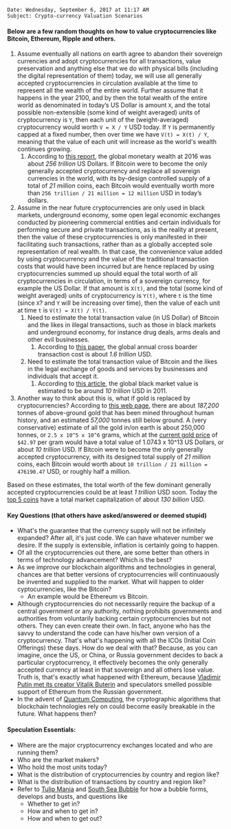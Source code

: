
```
Date: Wednesday, September 6, 2017 at 11:17 AM
Subject: Crypto-currency Valuation Scenarios
```

#### Below are a few random thoughts on how to value cryptocurrencies like Bitcoin, Ethereum, Ripple and others.
1. Assume eventually all nations on earth agree to abandon their sovereign currencies and adopt cryptocurrencies for all transactions, value preservation and anything else that we do with physical bills (including the digital representation of them) today, we will use all generally accepted cryptocurrencies in circulation available at the time to represent all the wealth of the entire world. Further assume that it happens in the year 2100, and by then the total wealth of the entire world as denominated in today’s US Dollar is amount `X`, and the total possible non-extensible (some kind of weight averaged) units of cryptocurrency is `Y`, then each unit of the (weight-averaged) cryptocurrency would worth `V = X / Y` USD today. If `Y` is permanently capped at a fixed number, then over time we have `V(t) = X(t) / Y`, meaning that the value of each unit will increase as the world's wealth continues growing.
   1. According to [this report](https://www.credit-suisse.com/corporate/en/articles/news-and-expertise/the-global-wealth-report-2016-201611.html), the global monetary wealth at 2016 was about *256 trillion* US Dollars. If Bitcoin were to become the only generally accepted cryptocurrency and replace all sovereign currencies in the world, with its by-design controlled supply of a total of *21 million* coins, each Bitcoin would eventually worth more than `256 trillion / 21 million = 12 million` USD in today’s dollars. 
2. Assume in the near future cryptocurrencies are only used in black markets, underground economy, some open legal economic exchanges conducted by pioneering commercial entities and certain individuals for performing secure and private transactions, as is the reality at present, then the value of these cryptocurrencies is only manifested in their facilitating such transactions, rather than as a globally accepted sole representation of real wealth. In that case, the convenience value added by using cryptocurrency and the value of the traditional transaction costs that would have been incurred but are hence replaced by using cryptocurrencies summed up should equal the total worth of all cryptocurrencies in circulation, in terms of a sovereign currency, for example the US Dollar. If that amount is `X(t)`, and the total (some kind of weight averaged) units of cryptocurrency is `Y(t)`, where `t` is the time (since `X`? and `Y` will be increasing over time), then the value of each unit at time `t` is `V(t) = X(t) / Y(t)`.
   1. Need to estimate the total transaction value (in US Dollar) of Bitcoin and the likes in illegal transactions, such as those in black markets and underground economy, for instance drug deals, arms deals and other evil businesses.
      1. According to [this paper](https://ripple.com/files/xrp_cost_model_paper.pdf), the global annual cross boarder transaction cost is about *1.6 trillion* USD.
   2. Need to estimate the total transaction value of Bitcoin and the likes in the legal exchange of goods and services by businesses and individuals that accept it.
      1. According to [this article](http://online.pointpark.edu/criminal-justice/underground-economy/), the global black market value is estimated to be around *10 trillion* USD in 2011.
3. Another way to think about this is, what if gold is replaced by cryptocurrencies? According to [this web page](http://www.gold.org/about-gold/gold-supply/gold-mining/how-much-gold-has-been-mined), there are about *187,200* tonnes of above-ground gold that has been mined throughout human history, and an estimated *57,000* tonnes still below ground. A (very conservative) estimate of all the gold in/on earth is about 250,000 tonnes, or `2.5 x 10^5 x 10^6` grams, which at the [current gold price](http://www.apmex.com/spotprices/gold-price) of `$42.97` per gram would have a total value of 1.0743 x 10^13 US Dollars, or about *10 trillion* USD. If Bitcoin were to become the only generally accepted cryptocurrency, with its designed total supply of *21 million* coins, each Bitcoin would worth about `10 trillion / 21 million = 476190.47` USD, or roughly half a million.

Based on these estimates, the total worth of the few dominant generally accepted cryptocurrencies could be at least *1 trillion* USD soon. Today the [top 5 coins](https://coinmarketcap.com/) have a total market capitalization of about *130 billion* USD.

#### Key Questions (that others have asked/answered or deemed stupid)
- What's the guarantee that the currency supply will not be infinitely expanded? After all, it's just code. We can have whatever number we desire. If the supply is extensible, inflation is certainly going to happen.
- Of all the cryptocurrencies out there, are some better than others in terms of technology advancement? Which is the best?
- As we improve our blockchain algorithms and technologies in general, chances are that better versions of cryptocurrencies will continuaously be invented and supplied to the market. What will happen to older cyptocurrencies, like the Bitcoin?
  - An example would be Ethereum vs Bitcoin.
- Although cryptocurrencies do not necessarily require the backup of a central government or any authority, nothing prohibits governments and authorities from voluntarily backing certain cryptocurrencies but not others. They can even create their own. In fact, anyone who has the savvy to understand the code can have his/her own version of a cryptocurrency. That's what's happening with all the ICOs (Initial Coin Offerings) these days. How do we deal with that? Because, as you can imagine, once the US, or China, or Russia government decides to back a particular cryptocurrency, it effectively becomes the only generally accepted currency at least in that sovereign and all others lose value. Truth is, that's exactly what happened with Ethereum, because [Vladimir Putin met its creator Vitalik Buterin](https://cointelegraph.com/news/suddenly-vladimir-putin-meets-vitalik-buterin-endorses-ethereum) and speculators smelled possible support of Ethereum from the Russian government. 
- In the advent of [Quantum Computing](https://en.wikipedia.org/wiki/Quantum_computing), the cryptographic algorithms that blockchain technologies rely on could become easily breakable in the future. What happens then?

#### Speculation Essentials:
- Where are the major cryptocurrency exchanges located and who are running them?
- Who are the market makers?
- Who hold the most units today?
- What is the distribution of cryptocurrencies by country and region like?
- What is the distribution of transactions by country and region like?
- Refer to [Tulip Mania](https://en.wikipedia.org/wiki/Tulip_mania) and [South Sea Bubble](https://en.wikipedia.org/wiki/South_Sea_Company) for how a bubble forms, develops and busts, and questions like
  - Whether to get in?
  - How and when to get in?
  - How and when to get out?
